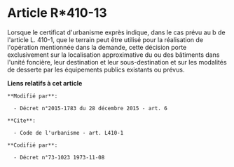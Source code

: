 # Article R*410-13

Lorsque le certificat d'urbanisme exprès indique, dans le cas prévu au b de l'article L. 410-1, que le terrain peut être
utilisé pour la réalisation de l'opération mentionnée dans la demande, cette décision porte exclusivement sur la localisation
approximative du ou des bâtiments dans l'unité foncière, leur destination et leur sous-destination  et sur les modalités de
desserte par les équipements publics existants ou prévus.

**Liens relatifs à cet article**

	**Modifié par**:

	  - Décret n°2015-1783 du 28 décembre 2015 - art. 6

	**Cite**:

	  - Code de l'urbanisme - art. L410-1

	**Codifié par**:

	  - Décret n°73-1023 1973-11-08
